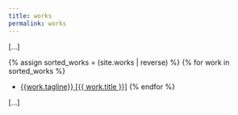 ```yaml
---
title: works
permalink: works
---
```


[.\.\.]

{% assign sorted_works = (site.works | reverse) %}
{% for work in sorted_works %}
 -  [{{work.tagline}} [{{ work.title }}]](/works/{{work.title}})
{% endfor %}

[.\.\.]
